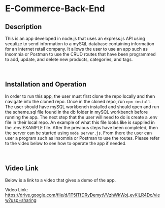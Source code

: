 # E-Commerce-Back-End

## Description
This is an app developed in node.js that uses an express.js API using sequlize to send information to a mySQL database containing information for an internet retail company. It allows the user to use an app such as Insomnia or Postman to use the CRUD routes that have been programmed to add, update, and delete new products, categories, and tags.

</br>

## Installation and Operation
In order to run this app, the user must first clone the repo locally and then navigate into the cloned repo. Once in the cloned repo, run `npm install`. The user should have mySQL workbench installed and should open and run the scheme.sql file found in the db folder in mySQL workbench before running the app. The next step that the user will need to do is create a .env file in their local repo. An example of what this file looks like is supplied in the .env.EXAMPLE file. After the previous steps have been completed, then the server can be started using `node server.js`. From there the user can user a program such as Insomnia or Postman to use the routes. Please refer to the video below to see how to operate the app if needed.

</br>

## Video Link
Below is a link to a video that gives a demo of the app.

Video Link: https://drive.google.com/file/d/1T5ITfDRyDemytVVzhWkWoj_evKlLR4Dc/view?usp=sharing